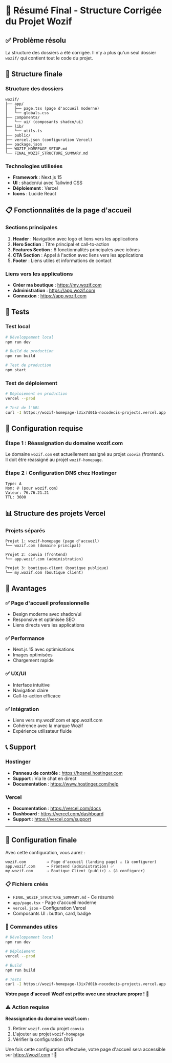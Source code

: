 # 🎉 Résumé Final - Structure Corrigée du Projet Wozif

## ✅ Problème résolu

La structure des dossiers a été corrigée. Il n'y a plus qu'un seul dossier `wozif/` qui contient tout le code du projet.

## 🚀 Structure finale

### Structure des dossiers
```
wozif/
├── app/
│   ├── page.tsx (page d'accueil moderne)
│   └── globals.css
├── components/
│   └── ui/ (composants shadcn/ui)
├── lib/
│   └── utils.ts
├── public/
├── vercel.json (configuration Vercel)
├── package.json
├── WOZIF_HOMEPAGE_SETUP.md
└── FINAL_WOZIF_STRUCTURE_SUMMARY.md
```

### Technologies utilisées
- **Framework** : Next.js 15
- **UI** : shadcn/ui avec Tailwind CSS
- **Déploiement** : Vercel
- **Icons** : Lucide React

## 📋 Fonctionnalités de la page d'accueil

### Sections principales
1. **Header** : Navigation avec logo et liens vers les applications
2. **Hero Section** : Titre principal et call-to-action
3. **Features Section** : 6 fonctionnalités principales avec icônes
4. **CTA Section** : Appel à l'action avec liens vers les applications
5. **Footer** : Liens utiles et informations de contact

### Liens vers les applications
- **Créer ma boutique** : https://my.wozif.com
- **Administration** : https://app.wozif.com
- **Connexion** : https://app.wozif.com

## 🧪 Tests

### Test local
```bash
# Développement local
npm run dev

# Build de production
npm run build

# Test de production
npm start
```

### Test de déploiement
```bash
# Déploiement en production
vercel --prod

# Test de l'URL
curl -I https://wozif-homepage-l3ix7d01b-nocodecis-projects.vercel.app
```

## 🔧 Configuration requise

### Étape 1 : Réassignation du domaine wozif.com
Le domaine `wozif.com` est actuellement assigné au projet `coovia` (frontend). Il doit être réassigné au projet `wozif-homepage`.

### Étape 2 : Configuration DNS chez Hostinger
```
Type: A
Nom: @ (pour wozif.com)
Valeur: 76.76.21.21
TTL: 3600
```

## 📊 Structure des projets Vercel

### Projets séparés
```
Projet 1: wozif-homepage (page d'accueil)
└── wozif.com (domaine principal)

Projet 2: coovia (frontend)
└── app.wozif.com (administration)

Projet 3: boutique-client (boutique publique)
└── my.wozif.com (boutique client)
```

## 🎯 Avantages

### ✅ Page d'accueil professionnelle
- Design moderne avec shadcn/ui
- Responsive et optimisée SEO
- Liens directs vers les applications

### ✅ Performance
- Next.js 15 avec optimisations
- Images optimisées
- Chargement rapide

### ✅ UX/UI
- Interface intuitive
- Navigation claire
- Call-to-action efficace

### ✅ Intégration
- Liens vers my.wozif.com et app.wozif.com
- Cohérence avec la marque Wozif
- Expérience utilisateur fluide

## 📞 Support

### Hostinger
- **Panneau de contrôle** : https://hpanel.hostinger.com
- **Support** : Via le chat en direct
- **Documentation** : https://www.hostinger.com/help

### Vercel
- **Documentation** : https://vercel.com/docs
- **Dashboard** : https://vercel.com/dashboard
- **Support** : https://vercel.com/support

---

## 🎊 Configuration finale

Avec cette configuration, vous aurez :

```
wozif.com         → Page d'accueil (landing page) ⚠️ (à configurer)
app.wozif.com     → Frontend (administration) ✅
my.wozif.com      → Boutique Client (public) ⚠️ (à configurer)
```

### 📋 Fichiers créés
- `FINAL_WOZIF_STRUCTURE_SUMMARY.md` - Ce résumé
- `app/page.tsx` - Page d'accueil moderne
- `vercel.json` - Configuration Vercel
- Composants UI : button, card, badge

### 🚀 Commandes utiles
```bash
# Développement local
npm run dev

# Déploiement
vercel --prod

# Build
npm run build

# Tests
curl -I https://wozif-homepage-l3ix7d01b-nocodecis-projects.vercel.app
```

**Votre page d'accueil Wozif est prête avec une structure propre !** 🚀

### ⚠️ Action requise

**Réassignation du domaine wozif.com :**
1. Retirer `wozif.com` du projet `coovia`
2. L'ajouter au projet `wozif-homepage`
3. Vérifier la configuration DNS

Une fois cette configuration effectuée, votre page d'accueil sera accessible sur https://wozif.com ! 🎉
